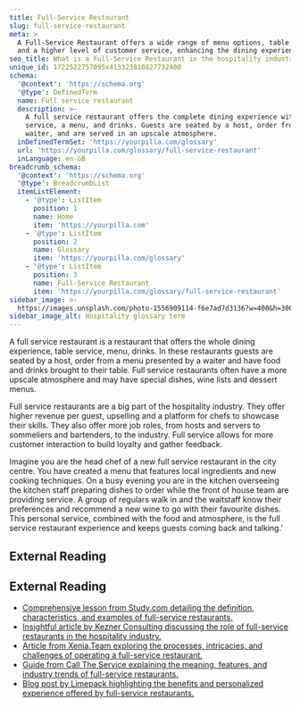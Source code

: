 ```yaml
---
title: Full-Service Restaurant
slug: full-service-restaurant
meta: >
  A Full-Service Restaurant offers a wide range of menu options, table service,
  and a higher level of customer service, enhancing the dining experience.
seo_title: What is a Full-Service Restaurant in the hospitality industry?
unique_id: 1722522757095x413323810827732400
schema:
  '@context': 'https://schema.org'
  '@type': DefinedTerm
  name: Full service restaurant
  description: >-
    A full service restaurant offers the complete dining experience with table
    service, a menu, and drinks. Guests are seated by a host, order from a
    waiter, and are served in an upscale atmosphere.
  inDefinedTermSet: 'https://yourpilla.com/glossary'
  url: 'https://yourpilla.com/glossary/full-service-restaurant'
  inLanguage: en-GB
breadcrumb_schema:
  '@context': 'https://schema.org'
  '@type': BreadcrumbList
  itemListElement:
    - '@type': ListItem
      position: 1
      name: Home
      item: 'https://yourpilla.com'
    - '@type': ListItem
      position: 2
      name: Glossary
      item: 'https://yourpilla.com/glossary'
    - '@type': ListItem
      position: 3
      name: Full-Service Restaurant
      item: 'https://yourpilla.com/glossary/full-service-restaurant'
sidebar_image: >-
  https://images.unsplash.com/photo-1556909114-f6e7ad7d3136?w=400&h=300&fit=crop&auto=format
sidebar_image_alt: Hospitality glossary term
---
```


A full service restaurant is a restaurant that offers the whole dining experience, table service, menu, drinks. In these restaurants guests are seated by a host, order from a menu presented by a waiter and have food and drinks brought to their table. Full service restaurants often have a more upscale atmosphere and may have special dishes, wine lists and dessert menus.

Full service restaurants are a big part of the hospitality industry. They offer higher revenue per guest, upselling and a platform for chefs to showcase their skills. They also offer more job roles, from hosts and servers to sommeliers and bartenders, to the industry. Full service allows for more customer interaction to build loyalty and gather feedback.

Imagine you are the head chef of a new full service restaurant in the city centre. You have created a menu that features local ingredients and new cooking techniques. On a busy evening you are in the kitchen overseeing the kitchen staff preparing dishes to order while the front of house team are providing service. A group of regulars walk in and the waitstaff know their preferences and recommend a new wine to go with their favourite dishes. This personal service, combined with the food and atmosphere, is the full service restaurant experience and keeps guests coming back and talking.'

## External Reading



## External Reading

*   [Comprehensive lesson from Study.com detailing the definition, characteristics, and examples of full-service restaurants.](https://study.com/academy/lesson/what-is-a-full-service-restaurant.html)
*   [Insightful article by Kezner Consulting discussing the role of full-service restaurants in the hospitality industry.](https://www.keznerconsulting.com/full-service-restaurants/)
*   [Article from Xenia.Team exploring the processes, intricacies, and challenges of operating a full-service restaurant.](https://www.xenia.team/articles/what-is-a-full-service-restaurant)
*   [Guide from Call The Service explaining the meaning, features, and industry trends of full-service restaurants.](https://www.call-the-service.com/full-service-restaurant-meaning-features-and-illustrations/)
*   [Blog post by Limepack highlighting the benefits and personalized experience offered by full-service restaurants.](https://www.limepack.eu/blog/enhancing-your-dining-experience-the-benefits-of-a-full-service-restaurant)
